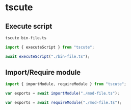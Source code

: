 # tscute

## Execute script

```sh
tscute bin-file.ts
```

```js
import { executeScript } from "tscute";

await executeScript("./bin-file.ts");
```

## Import/Require module

```js
import { importModule, requireModule } from "tscute";

var exports = await importModule("./mod-file.ts");

var exports = await requireModule("./mod-file.ts");
```
